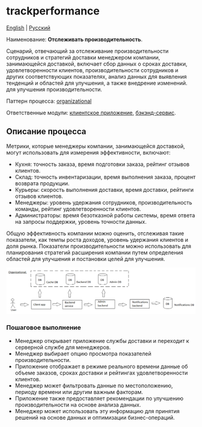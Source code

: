 # trackperformance

[English](trackperformance.md) | [Русский](trackperformance.ru.md)

Наименование: **Отслеживать производительность**.

Сценарий, отвечающий за отслеживание производительности сотрудников и стратегий доставки менеджером компании, занимающейся доставкой, включает сбор данных о сроках доставки, удовлетворенности клиентов, производительности сотрудников и других соответствующих показателях, анализ данных для выявления тенденций и областей для улучшения, а также внедрение изменений. для улучшения производительности.

Паттерн процесса: [organizational](../../processpatterns/organizational.ru.md)

Ответственные модули: [клиентское приложение](../../frontend/managerclient.md), [бэкэнд-сервис](../../backend/managerbackend.md).

## Описание процесса

Метрики, которые менеджеры компании, занимающейся доставкой, могут использовать для измерения эффективности, включают:
- Кухня: точность заказа, время подготовки заказа, рейтинг отзывов клиентов.
- Склад: точность инвентаризации, время выполнения заказа, процент возврата продукции.
- Курьеры: скорость выполнения доставки, время доставки, рейтинги отзывов клиентов.
- Менеджеры: уровень удержания сотрудников, производительность команды, рейтинг удовлетворенности клиентов.
- Администраторы: время безотказной работы системы, время ответа на запросы поддержки, уровень точности данных.

Общую эффективность компании можно оценить, отслеживая такие показатели, как темпы роста доходов, уровень удержания клиентов и доля рынка. Показатели производительности можно использовать для планирования стратегий расширения компании путем определения областей для улучшения и постановки целей для улучшения.

![organizational_overall](../../img/organizational_overall.png)

### Пошаговое выполнение

- Менеджер открывает приложение службы доставки и переходит к серверной службе для менеджеров.
- Менеджер выбирает опцию просмотра показателей производительности.
- Приложение отображает в режиме реального времени данные об объеме заказов, сроках доставки и рейтингах удовлетворенности клиентов.
- Менеджер может фильтровать данные по местоположению, периоду времени или другим важным факторам.
- Приложение также предоставляет рекомендации по улучшению производительности на основе анализа данных.
- Менеджер может использовать эту информацию для принятия решений на основе данных и оптимизации бизнес-операций.
